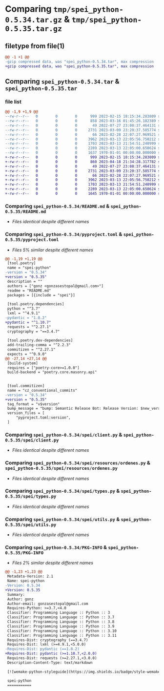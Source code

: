 # Comparing `tmp/spei_python-0.5.34.tar.gz` & `tmp/spei_python-0.5.35.tar.gz`

## filetype from file(1)

```diff
@@ -1 +1 @@
-gzip compressed data, was "spei_python-0.5.34.tar", max compression
+gzip compressed data, was "spei_python-0.5.35.tar", max compression
```

## Comparing `spei_python-0.5.34.tar` & `spei_python-0.5.35.tar`

### file list

```diff
@@ -1,9 +1,9 @@
--rw-r--r--   0        0        0      999 2023-02-15 18:15:34.283809 spei_python-0.5.34/README.md
--rw-r--r--   0        0        0      858 2023-03-16 01:45:26.182389 spei_python-0.5.34/pyproject.toml
--rw-r--r--   0        0        0       49 2022-07-27 23:08:37.464131 spei_python-0.5.34/spei/__init__.py
--rw-r--r--   0        0        0     2731 2023-03-09 23:20:37.585774 spei_python-0.5.34/spei/client.py
--rw-r--r--   0        0        0       66 2023-02-28 22:07:27.969521 spei_python-0.5.34/spei/resources/__init__.py
--rw-r--r--   0        0        0     3962 2023-03-13 22:05:56.750212 spei_python-0.5.34/spei/resources/ordenes.py
--rw-r--r--   0        0        0     1703 2023-03-13 21:54:51.240999 spei_python-0.5.34/spei/types.py
--rw-r--r--   0        0        0     2289 2023-03-13 22:05:00.658624 spei_python-0.5.34/spei/utils.py
--rw-r--r--   0        0        0     1637 1970-01-01 00:00:00.000000 spei_python-0.5.34/PKG-INFO
+-rw-r--r--   0        0        0      999 2023-02-15 18:15:34.283809 spei_python-0.5.35/README.md
+-rw-r--r--   0        0        0      860 2023-04-18 21:34:28.317782 spei_python-0.5.35/pyproject.toml
+-rw-r--r--   0        0        0       49 2022-07-27 23:08:37.464131 spei_python-0.5.35/spei/__init__.py
+-rw-r--r--   0        0        0     2731 2023-03-09 23:20:37.585774 spei_python-0.5.35/spei/client.py
+-rw-r--r--   0        0        0       66 2023-02-28 22:07:27.969521 spei_python-0.5.35/spei/resources/__init__.py
+-rw-r--r--   0        0        0     3962 2023-03-13 22:05:56.750212 spei_python-0.5.35/spei/resources/ordenes.py
+-rw-r--r--   0        0        0     1703 2023-03-13 21:54:51.240999 spei_python-0.5.35/spei/types.py
+-rw-r--r--   0        0        0     2289 2023-03-13 22:05:00.658624 spei_python-0.5.35/spei/utils.py
+-rw-r--r--   0        0        0     1645 1970-01-01 00:00:00.000000 spei_python-0.5.35/PKG-INFO
```

### Comparing `spei_python-0.5.34/README.md` & `spei_python-0.5.35/README.md`

 * *Files identical despite different names*

### Comparing `spei_python-0.5.34/pyproject.toml` & `spei_python-0.5.35/pyproject.toml`

 * *Files 5% similar despite different names*

```diff
@@ -1,19 +1,19 @@
 [tool.poetry]
 name = "spei-python"
-version = "0.5.34"
+version = "0.5.35"
 description = ""
 authors = ["gonz <gonzasestopal@gmail.com>"]
 readme = "README.md"
 packages = [{include = "spei"}]
 
 [tool.poetry.dependencies]
 python = "^3.7"
 lxml = "^4.9.1"
-pydantic = "1.8.2"
+pydantic = "^1.10.7"
 requests = "^2.27.1"
 cryptography = "==3.4.7"
 
 [tool.poetry.dev-dependencies]
 add-trailing-comma = "^2.2.3"
 commitizen = "^2.27.1"
 expects = "^0.9.0"
@@ -27,14 +27,14 @@
 [build-system]
 requires = ["poetry-core>=1.0.0"]
 build-backend = "poetry.core.masonry.api"
 
 
 [tool.commitizen]
 name = "cz_conventional_commits"
-version = "0.5.34"
+version = "0.5.35"
 tag_format = "v$version"
 bump_message = "bump: Semantic Release Bot: Release Version: $new_version 🤖🚀 [skip ci]"
 version_files = [
     "pyproject.toml:version",
 ]
```

### Comparing `spei_python-0.5.34/spei/client.py` & `spei_python-0.5.35/spei/client.py`

 * *Files identical despite different names*

### Comparing `spei_python-0.5.34/spei/resources/ordenes.py` & `spei_python-0.5.35/spei/resources/ordenes.py`

 * *Files identical despite different names*

### Comparing `spei_python-0.5.34/spei/types.py` & `spei_python-0.5.35/spei/types.py`

 * *Files identical despite different names*

### Comparing `spei_python-0.5.34/spei/utils.py` & `spei_python-0.5.35/spei/utils.py`

 * *Files identical despite different names*

### Comparing `spei_python-0.5.34/PKG-INFO` & `spei_python-0.5.35/PKG-INFO`

 * *Files 2% similar despite different names*

```diff
@@ -1,23 +1,23 @@
 Metadata-Version: 2.1
 Name: spei-python
-Version: 0.5.34
+Version: 0.5.35
 Summary: 
 Author: gonz
 Author-email: gonzasestopal@gmail.com
 Requires-Python: >=3.7,<4.0
 Classifier: Programming Language :: Python :: 3
 Classifier: Programming Language :: Python :: 3.7
 Classifier: Programming Language :: Python :: 3.8
 Classifier: Programming Language :: Python :: 3.9
 Classifier: Programming Language :: Python :: 3.10
 Classifier: Programming Language :: Python :: 3.11
 Requires-Dist: cryptography (==3.4.7)
 Requires-Dist: lxml (>=4.9.1,<5.0.0)
-Requires-Dist: pydantic (==1.8.2)
+Requires-Dist: pydantic (>=1.10.7,<2.0.0)
 Requires-Dist: requests (>=2.27.1,<3.0.0)
 Description-Content-Type: text/markdown
 
 [![wemake-python-styleguide](https://img.shields.io/badge/style-wemake-000000.svg)](https://github.com/wemake-services/wemake-python-styleguide)
 
 spei-python
 ===========
```

